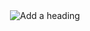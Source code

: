 <div align="center">
<br>
<br>

![Add a heading](https://github.com/user-attachments/assets/13cef920-6968-42a3-812b-188e3ff8365b)
 

 </div>
